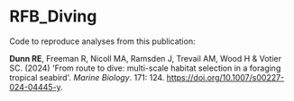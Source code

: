# RFB_Diving

Code to reproduce analyses from this publication:

<b>Dunn RE</b>, Freeman R, Nicoll MA, Ramsden J, Trevail AM, Wood H & Votier SC. (2024) 'From route to dive: multi-scale habitat selection in a foraging tropical seabird'. <i>Marine Biology</i>. 171: 124. https://doi.org/10.1007/s00227-024-04445-y.

